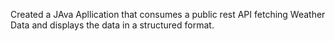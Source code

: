 Created a JAva Apllication that consumes a public rest API fetching Weather Data and displays the data in a structured format.
